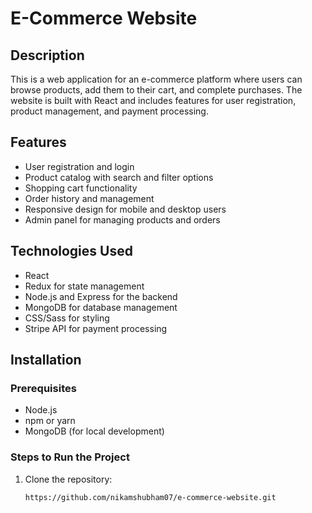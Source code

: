 # E-Commerce Website

## Description
This is a web application for an e-commerce platform where users can browse products, add them to their cart, and complete purchases. The website is built with React and includes features for user registration, product management, and payment processing.

## Features
- User registration and login
- Product catalog with search and filter options
- Shopping cart functionality
- Order history and management
- Responsive design for mobile and desktop users
- Admin panel for managing products and orders

## Technologies Used
- React
- Redux for state management
- Node.js and Express for the backend
- MongoDB for database management
- CSS/Sass for styling
- Stripe API for payment processing

## Installation

### Prerequisites
- Node.js
- npm or yarn
- MongoDB (for local development)

### Steps to Run the Project
1. Clone the repository:
   ```bash
   https://github.com/nikamshubham07/e-commerce-website.git
